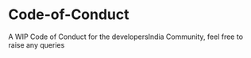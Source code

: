 # Code-of-Conduct
A WIP Code of Conduct for the developersIndia Community, feel free to raise any queries
